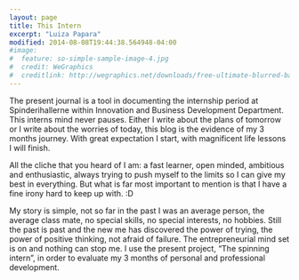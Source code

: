 ```yaml
---
layout: page
title: This Intern
excerpt: "Luiza Papara"
modified: 2014-08-08T19:44:38.564948-04:00
#image:
#  feature: so-simple-sample-image-4.jpg
#  credit: WeGraphics
#  creditlink: http://wegraphics.net/downloads/free-ultimate-blurred-background-pack/
---
```


The present journal is a tool in documenting the internship period at Spinderihallerne within Innovation and Business Development Department. This interns mind never pauses. Either I write about the plans of tomorrow or I write about the worries of today, this blog is the evidence of my 3 months journey. With great expectation I start, with magnificent life lessons I will finish.

All the cliche that you heard of I am: a fast learner, open minded, ambitious and enthusiastic, always trying to push myself to the limits so I can give my best in everything. But what is far most important to mention is that I have a fine irony hard to keep up with. :D

My story is simple, not so far in the past I was an average person, the average class mate, no special skills, no special interests, no hobbies. Still the past is past and the new me has discovered the power of trying, the power of positive thinking, not afraid of failure. The entrepreneurial mind set is on and nothing can stop me. I use the present project, “The spinning intern”,  in order to evaluate my 3 months of personal and professional development.
